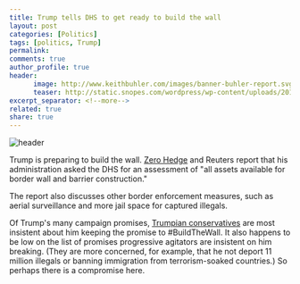 ```yaml
---
title: Trump tells DHS to get ready to build the wall 
layout: post
categories: [Politics]
tags: [politics, Trump]
permalink: 
comments: true
author_profile: true
header:
      image: http://www.keithbuhler.com/images/banner-buhler-report.svg
      teaser: http://static.snopes.com/wordpress/wp-content/uploads/2015/08/fence3.jpg
excerpt_separator: <!--more-->
related: true
share: true
---
```


![header](http://static.snopes.com/wordpress/wp-content/uploads/2015/08/fence3.jpg)

Trump is preparing to build the wall. [Zero Hedge](http://www.zerohedge.com/news/2017-01-03/trump-tells-dhs-prep-border-wall-construction-demands-info-all-immigration-related-e) and Reuters report that his administration asked the DHS for an assessment of "all assets available for border wall and barrier construction."

The report also discusses other border enforcement measures, such as aerial surveillance and more jail space for captured illegals. 

Of Trump's many campaign promises, [Trumpian conservatives](http://www.anncoulter.com/columns/2016-11-09.html) are most insistent about him keeping the promise to #BuildTheWall. It also happens to be low on the list of promises progressive agitators are insistent on him breaking. (They are more concerned, for example, that he not deport 11 million illegals or banning immigration from terrorism-soaked countries.) So perhaps there is a compromise here. 

